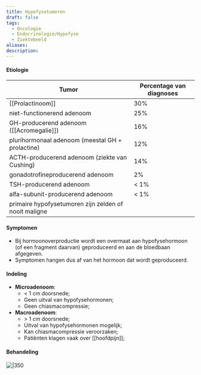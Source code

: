 ```yaml
---
title: Hypofysetumoren
draft: false
tags:
  - Oncologie
  - Endocrinologie/Hypofyse
  - Ziektebeeld
aliases: 
description: 
---
```



#### Etiologie

| Tumor                                            | Percentage van diagnoses |
| ------------------------------------------------ | ------------------------ |
| [[Prolactinoom]]                                 | 30%                      |
| niet-functionerend adenoom                       | 25%                      |
| GH-producerend adenoom ([[Acromegalie]])             | 16%                      |
| plurihormonaal adenoom (meestal GH + prolactine) | 12%                      |
| ACTH-producerend adenoom (ziekte van Cushing)    | 14%                      |
| gonadotrofineproducerend adenoom                 | 2%                       |
| TSH-producerend adenoom                          | < 1%                     |
| alfa-subunit-producerend adenoom                 | < 1%                     |
| primaire hypofysetumoren zijn zelden of nooit maligne                                               |                          |

#### Symptomen
- Bij hormoonoverproductie wordt een overmaat aan hypofysehormoon (of een fragment daarvan) geproduceerd en aan de bloedbaan afgegeven. 
- Symptomen hangen dus af van het hormoon dat wordt geproduceerd. 

#### Indeling
- **Microadenoom**:
	- < 1 cm doorsnede;
	- Geen uitval van hypofysehormonen;
	- Geen chiasmacompressie;
- **Macroadenoom**:
	- \> 1 cm doorsnede;
	- Uitval van hypofysehormonen mogelijk;
	- Kan chiasmacompressie veroorzaken;
	- Patiënten klagen vaak over [[hoofdpijn]];

#### Behandeling
![|350](https://i.imgur.com/8Dw4TCj.png)

